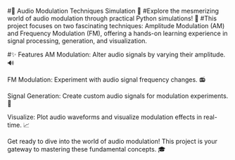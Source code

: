 #🎵 Audio Modulation Techniques Simulation 📡
#Explore the mesmerizing world of audio modulation through practical Python simulations! 🎉 
#This project focuses on two fascinating techniques: Amplitude Modulation (AM) and Frequency Modulation (FM), offering a hands-on learning experience in signal processing, generation, and visualization.

#✨ Features
AM Modulation: Alter audio signals by varying their amplitude. 🔊

FM Modulation: Experiment with audio signal frequency changes. 📻

Signal Generation: Create custom audio signals for modulation experiments. 🎼

Visualize: Plot audio waveforms and visualize modulation effects in real-time. 📈

Get ready to dive into the world of audio modulation! This project is your gateway to mastering these fundamental concepts. 🎓
